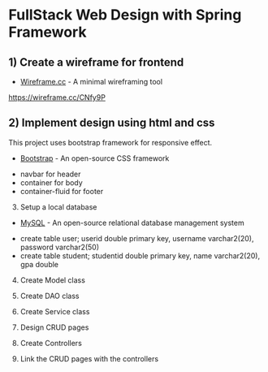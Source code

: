 # FullStack Web Design with Spring Framework 

## 1) Create a wireframe for frontend
* [Wireframe.cc](https://wireframe.cc/) - A minimal wireframing tool

https://wireframe.cc/CNfy9P


## 2) Implement design using html and css
This project uses bootstrap framework for responsive effect.
* [Bootstrap](https://getbootstrap.com/) - An open-source CSS framework

- navbar for header
- container for body
- container-fluid for footer

3) Setup a local database
* [MySQL](https://www.mysql.com/) - An open-source relational database management system

- create table user; userid double primary key, username varchar2(20), password varchar2(50)
- create table student; studentid double primary key, name varchar2(20), gpa double

4) Create Model class

5) Create DAO class

6) Create Service class

7) Design CRUD pages

8) Create Controllers

9) Link the CRUD pages with the controllers

